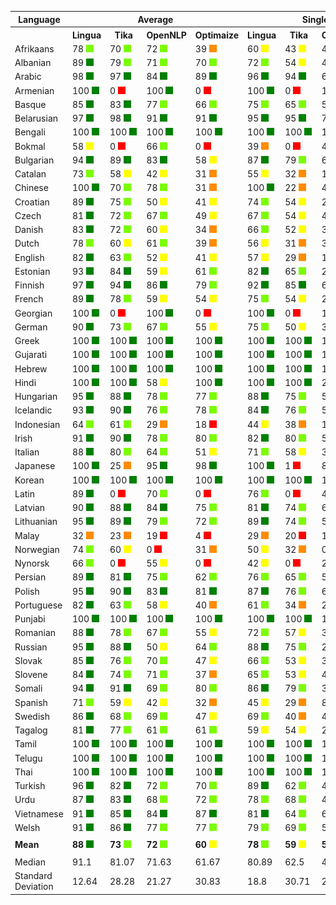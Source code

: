 <table>
    <tr>
        <th>Language</th>
        <th colspan="4">Average</th>
        <th colspan="4">Single Words</th>
        <th colspan="4">Word Pairs</th>
        <th colspan="4">Sentences</th>
    </tr>
    <tr>
        <th></th>
        <th>Lingua</th>
        <th>&nbsp;&nbsp;Tika&nbsp;&nbsp;</th>
        <th>OpenNLP</th>
        <th>Optimaize</th>
        <th>Lingua</th>
        <th>&nbsp;&nbsp;Tika&nbsp;&nbsp;</th>
        <th>OpenNLP</th>
        <th>Optimaize</th>
        <th>Lingua</th>
        <th>&nbsp;&nbsp;Tika&nbsp;&nbsp;</th>
        <th>OpenNLP</th>
        <th>Optimaize</th>
        <th>Lingua</th>
        <th>&nbsp;&nbsp;Tika&nbsp;&nbsp;</th>
        <th>OpenNLP</th>
        <th>Optimaize</th>
    </tr>
    	<tr>
		<td>Afrikaans</td>
		<td>78 <img src="images/lightgreen.png"></td>
		<td>70 <img src="images/lightgreen.png"></td>
		<td>72 <img src="images/lightgreen.png"></td>
		<td>39 <img src="images/orange.png"></td>
		<td>60 <img src="images/yellow.png"></td>
		<td>43 <img src="images/yellow.png"></td>
		<td>41 <img src="images/yellow.png"></td>
		<td>2 <img src="images/red.png"></td>
		<td>80 <img src="images/lightgreen.png"></td>
		<td>69 <img src="images/lightgreen.png"></td>
		<td>75 <img src="images/lightgreen.png"></td>
		<td>22 <img src="images/orange.png"></td>
		<td>95 <img src="images/green.png"></td>
		<td>98 <img src="images/green.png"></td>
		<td>99 <img src="images/green.png"></td>
		<td>93 <img src="images/green.png"></td>
	</tr>
	<tr>
		<td>Albanian</td>
		<td>89 <img src="images/green.png"></td>
		<td>79 <img src="images/lightgreen.png"></td>
		<td>71 <img src="images/lightgreen.png"></td>
		<td>70 <img src="images/lightgreen.png"></td>
		<td>72 <img src="images/lightgreen.png"></td>
		<td>54 <img src="images/yellow.png"></td>
		<td>40 <img src="images/orange.png"></td>
		<td>38 <img src="images/orange.png"></td>
		<td>95 <img src="images/green.png"></td>
		<td>84 <img src="images/green.png"></td>
		<td>73 <img src="images/lightgreen.png"></td>
		<td>73 <img src="images/lightgreen.png"></td>
		<td>100 <img src="images/green.png"></td>
		<td>99 <img src="images/green.png"></td>
		<td>100 <img src="images/green.png"></td>
		<td>98 <img src="images/green.png"></td>
	</tr>
	<tr>
		<td>Arabic</td>
		<td>98 <img src="images/green.png"></td>
		<td>97 <img src="images/green.png"></td>
		<td>84 <img src="images/green.png"></td>
		<td>89 <img src="images/green.png"></td>
		<td>96 <img src="images/green.png"></td>
		<td>94 <img src="images/green.png"></td>
		<td>65 <img src="images/lightgreen.png"></td>
		<td>72 <img src="images/lightgreen.png"></td>
		<td>99 <img src="images/green.png"></td>
		<td>99 <img src="images/green.png"></td>
		<td>88 <img src="images/green.png"></td>
		<td>94 <img src="images/green.png"></td>
		<td>99 <img src="images/green.png"></td>
		<td>100 <img src="images/green.png"></td>
		<td>99 <img src="images/green.png"></td>
		<td>100 <img src="images/green.png"></td>
	</tr>
	<tr>
		<td>Armenian</td>
		<td>100 <img src="images/green.png"></td>
		<td>0 <img src="images/red.png"></td>
		<td>100 <img src="images/green.png"></td>
		<td>0 <img src="images/red.png"></td>
		<td>100 <img src="images/green.png"></td>
		<td>0 <img src="images/red.png"></td>
		<td>100 <img src="images/green.png"></td>
		<td>0 <img src="images/red.png"></td>
		<td>100 <img src="images/green.png"></td>
		<td>0 <img src="images/red.png"></td>
		<td>100 <img src="images/green.png"></td>
		<td>0 <img src="images/red.png"></td>
		<td>100 <img src="images/green.png"></td>
		<td>0 <img src="images/red.png"></td>
		<td>100 <img src="images/green.png"></td>
		<td>0 <img src="images/red.png"></td>
	</tr>
	<tr>
		<td>Basque</td>
		<td>85 <img src="images/green.png"></td>
		<td>83 <img src="images/green.png"></td>
		<td>77 <img src="images/lightgreen.png"></td>
		<td>66 <img src="images/lightgreen.png"></td>
		<td>75 <img src="images/lightgreen.png"></td>
		<td>65 <img src="images/lightgreen.png"></td>
		<td>56 <img src="images/yellow.png"></td>
		<td>33 <img src="images/orange.png"></td>
		<td>90 <img src="images/green.png"></td>
		<td>86 <img src="images/green.png"></td>
		<td>82 <img src="images/green.png"></td>
		<td>70 <img src="images/lightgreen.png"></td>
		<td>91 <img src="images/green.png"></td>
		<td>98 <img src="images/green.png"></td>
		<td>92 <img src="images/green.png"></td>
		<td>95 <img src="images/green.png"></td>
	</tr>
	<tr>
		<td>Belarusian</td>
		<td>97 <img src="images/green.png"></td>
		<td>98 <img src="images/green.png"></td>
		<td>91 <img src="images/green.png"></td>
		<td>91 <img src="images/green.png"></td>
		<td>95 <img src="images/green.png"></td>
		<td>95 <img src="images/green.png"></td>
		<td>78 <img src="images/lightgreen.png"></td>
		<td>78 <img src="images/lightgreen.png"></td>
		<td>99 <img src="images/green.png"></td>
		<td>99 <img src="images/green.png"></td>
		<td>95 <img src="images/green.png"></td>
		<td>96 <img src="images/green.png"></td>
		<td>99 <img src="images/green.png"></td>
		<td>100 <img src="images/green.png"></td>
		<td>100 <img src="images/green.png"></td>
		<td>100 <img src="images/green.png"></td>
	</tr>
	<tr>
		<td>Bengali</td>
		<td>100 <img src="images/green.png"></td>
		<td>100 <img src="images/green.png"></td>
		<td>100 <img src="images/green.png"></td>
		<td>100 <img src="images/green.png"></td>
		<td>100 <img src="images/green.png"></td>
		<td>100 <img src="images/green.png"></td>
		<td>100 <img src="images/green.png"></td>
		<td>100 <img src="images/green.png"></td>
		<td>100 <img src="images/green.png"></td>
		<td>100 <img src="images/green.png"></td>
		<td>100 <img src="images/green.png"></td>
		<td>100 <img src="images/green.png"></td>
		<td>100 <img src="images/green.png"></td>
		<td>100 <img src="images/green.png"></td>
		<td>100 <img src="images/green.png"></td>
		<td>100 <img src="images/green.png"></td>
	</tr>
	<tr>
		<td>Bokmal</td>
		<td>58 <img src="images/yellow.png"></td>
		<td>0 <img src="images/red.png"></td>
		<td>66 <img src="images/lightgreen.png"></td>
		<td>0 <img src="images/red.png"></td>
		<td>39 <img src="images/orange.png"></td>
		<td>0 <img src="images/red.png"></td>
		<td>42 <img src="images/yellow.png"></td>
		<td>0 <img src="images/red.png"></td>
		<td>59 <img src="images/yellow.png"></td>
		<td>0 <img src="images/red.png"></td>
		<td>69 <img src="images/lightgreen.png"></td>
		<td>0 <img src="images/red.png"></td>
		<td>75 <img src="images/lightgreen.png"></td>
		<td>0 <img src="images/red.png"></td>
		<td>87 <img src="images/green.png"></td>
		<td>0 <img src="images/red.png"></td>
	</tr>
	<tr>
		<td>Bulgarian</td>
		<td>94 <img src="images/green.png"></td>
		<td>89 <img src="images/green.png"></td>
		<td>83 <img src="images/green.png"></td>
		<td>58 <img src="images/yellow.png"></td>
		<td>87 <img src="images/green.png"></td>
		<td>79 <img src="images/lightgreen.png"></td>
		<td>62 <img src="images/lightgreen.png"></td>
		<td>25 <img src="images/orange.png"></td>
		<td>96 <img src="images/green.png"></td>
		<td>89 <img src="images/green.png"></td>
		<td>87 <img src="images/green.png"></td>
		<td>51 <img src="images/yellow.png"></td>
		<td>99 <img src="images/green.png"></td>
		<td>99 <img src="images/green.png"></td>
		<td>100 <img src="images/green.png"></td>
		<td>97 <img src="images/green.png"></td>
	</tr>
	<tr>
		<td>Catalan</td>
		<td>73 <img src="images/lightgreen.png"></td>
		<td>58 <img src="images/yellow.png"></td>
		<td>42 <img src="images/yellow.png"></td>
		<td>31 <img src="images/orange.png"></td>
		<td>55 <img src="images/yellow.png"></td>
		<td>32 <img src="images/orange.png"></td>
		<td>11 <img src="images/red.png"></td>
		<td>2 <img src="images/red.png"></td>
		<td>78 <img src="images/lightgreen.png"></td>
		<td>56 <img src="images/yellow.png"></td>
		<td>32 <img src="images/orange.png"></td>
		<td>16 <img src="images/red.png"></td>
		<td>86 <img src="images/green.png"></td>
		<td>84 <img src="images/green.png"></td>
		<td>81 <img src="images/green.png"></td>
		<td>77 <img src="images/lightgreen.png"></td>
	</tr>
	<tr>
		<td>Chinese</td>
		<td>100 <img src="images/green.png"></td>
		<td>70 <img src="images/lightgreen.png"></td>
		<td>78 <img src="images/lightgreen.png"></td>
		<td>31 <img src="images/orange.png"></td>
		<td>100 <img src="images/green.png"></td>
		<td>22 <img src="images/orange.png"></td>
		<td>40 <img src="images/orange.png"></td>
		<td>0 <img src="images/red.png"></td>
		<td>100 <img src="images/green.png"></td>
		<td>87 <img src="images/green.png"></td>
		<td>94 <img src="images/green.png"></td>
		<td>2 <img src="images/red.png"></td>
		<td>100 <img src="images/green.png"></td>
		<td>100 <img src="images/green.png"></td>
		<td>100 <img src="images/green.png"></td>
		<td>91 <img src="images/green.png"></td>
	</tr>
	<tr>
		<td>Croatian</td>
		<td>89 <img src="images/green.png"></td>
		<td>75 <img src="images/lightgreen.png"></td>
		<td>50 <img src="images/yellow.png"></td>
		<td>41 <img src="images/yellow.png"></td>
		<td>74 <img src="images/lightgreen.png"></td>
		<td>54 <img src="images/yellow.png"></td>
		<td>23 <img src="images/orange.png"></td>
		<td>8 <img src="images/red.png"></td>
		<td>92 <img src="images/green.png"></td>
		<td>72 <img src="images/lightgreen.png"></td>
		<td>44 <img src="images/yellow.png"></td>
		<td>24 <img src="images/orange.png"></td>
		<td>100 <img src="images/green.png"></td>
		<td>97 <img src="images/green.png"></td>
		<td>81 <img src="images/green.png"></td>
		<td>91 <img src="images/green.png"></td>
	</tr>
	<tr>
		<td>Czech</td>
		<td>81 <img src="images/green.png"></td>
		<td>72 <img src="images/lightgreen.png"></td>
		<td>67 <img src="images/lightgreen.png"></td>
		<td>49 <img src="images/yellow.png"></td>
		<td>67 <img src="images/lightgreen.png"></td>
		<td>54 <img src="images/yellow.png"></td>
		<td>42 <img src="images/yellow.png"></td>
		<td>21 <img src="images/orange.png"></td>
		<td>85 <img src="images/green.png"></td>
		<td>74 <img src="images/lightgreen.png"></td>
		<td>70 <img src="images/lightgreen.png"></td>
		<td>46 <img src="images/yellow.png"></td>
		<td>91 <img src="images/green.png"></td>
		<td>88 <img src="images/green.png"></td>
		<td>90 <img src="images/green.png"></td>
		<td>81 <img src="images/green.png"></td>
	</tr>
	<tr>
		<td>Danish</td>
		<td>83 <img src="images/green.png"></td>
		<td>72 <img src="images/lightgreen.png"></td>
		<td>60 <img src="images/yellow.png"></td>
		<td>34 <img src="images/orange.png"></td>
		<td>66 <img src="images/lightgreen.png"></td>
		<td>52 <img src="images/yellow.png"></td>
		<td>34 <img src="images/orange.png"></td>
		<td>4 <img src="images/red.png"></td>
		<td>86 <img src="images/green.png"></td>
		<td>71 <img src="images/lightgreen.png"></td>
		<td>52 <img src="images/yellow.png"></td>
		<td>16 <img src="images/red.png"></td>
		<td>98 <img src="images/green.png"></td>
		<td>93 <img src="images/green.png"></td>
		<td>94 <img src="images/green.png"></td>
		<td>80 <img src="images/lightgreen.png"></td>
	</tr>
	<tr>
		<td>Dutch</td>
		<td>78 <img src="images/lightgreen.png"></td>
		<td>60 <img src="images/yellow.png"></td>
		<td>61 <img src="images/lightgreen.png"></td>
		<td>39 <img src="images/orange.png"></td>
		<td>56 <img src="images/yellow.png"></td>
		<td>31 <img src="images/orange.png"></td>
		<td>31 <img src="images/orange.png"></td>
		<td>6 <img src="images/red.png"></td>
		<td>81 <img src="images/green.png"></td>
		<td>51 <img src="images/yellow.png"></td>
		<td>57 <img src="images/yellow.png"></td>
		<td>19 <img src="images/red.png"></td>
		<td>96 <img src="images/green.png"></td>
		<td>98 <img src="images/green.png"></td>
		<td>97 <img src="images/green.png"></td>
		<td>91 <img src="images/green.png"></td>
	</tr>
	<tr>
		<td>English</td>
		<td>82 <img src="images/green.png"></td>
		<td>63 <img src="images/lightgreen.png"></td>
		<td>52 <img src="images/yellow.png"></td>
		<td>41 <img src="images/yellow.png"></td>
		<td>57 <img src="images/yellow.png"></td>
		<td>29 <img src="images/orange.png"></td>
		<td>10 <img src="images/red.png"></td>
		<td>2 <img src="images/red.png"></td>
		<td>90 <img src="images/green.png"></td>
		<td>62 <img src="images/lightgreen.png"></td>
		<td>46 <img src="images/yellow.png"></td>
		<td>23 <img src="images/orange.png"></td>
		<td>99 <img src="images/green.png"></td>
		<td>99 <img src="images/green.png"></td>
		<td>99 <img src="images/green.png"></td>
		<td>97 <img src="images/green.png"></td>
	</tr>
	<tr>
		<td>Estonian</td>
		<td>93 <img src="images/green.png"></td>
		<td>84 <img src="images/green.png"></td>
		<td>59 <img src="images/yellow.png"></td>
		<td>61 <img src="images/lightgreen.png"></td>
		<td>82 <img src="images/green.png"></td>
		<td>65 <img src="images/lightgreen.png"></td>
		<td>29 <img src="images/orange.png"></td>
		<td>23 <img src="images/orange.png"></td>
		<td>96 <img src="images/green.png"></td>
		<td>88 <img src="images/green.png"></td>
		<td>60 <img src="images/yellow.png"></td>
		<td>63 <img src="images/lightgreen.png"></td>
		<td>100 <img src="images/green.png"></td>
		<td>100 <img src="images/green.png"></td>
		<td>88 <img src="images/green.png"></td>
		<td>98 <img src="images/green.png"></td>
	</tr>
	<tr>
		<td>Finnish</td>
		<td>97 <img src="images/green.png"></td>
		<td>94 <img src="images/green.png"></td>
		<td>86 <img src="images/green.png"></td>
		<td>79 <img src="images/lightgreen.png"></td>
		<td>92 <img src="images/green.png"></td>
		<td>85 <img src="images/green.png"></td>
		<td>68 <img src="images/lightgreen.png"></td>
		<td>51 <img src="images/yellow.png"></td>
		<td>98 <img src="images/green.png"></td>
		<td>96 <img src="images/green.png"></td>
		<td>91 <img src="images/green.png"></td>
		<td>85 <img src="images/green.png"></td>
		<td>100 <img src="images/green.png"></td>
		<td>100 <img src="images/green.png"></td>
		<td>100 <img src="images/green.png"></td>
		<td>100 <img src="images/green.png"></td>
	</tr>
	<tr>
		<td>French</td>
		<td>89 <img src="images/green.png"></td>
		<td>78 <img src="images/lightgreen.png"></td>
		<td>59 <img src="images/yellow.png"></td>
		<td>54 <img src="images/yellow.png"></td>
		<td>75 <img src="images/lightgreen.png"></td>
		<td>54 <img src="images/yellow.png"></td>
		<td>25 <img src="images/orange.png"></td>
		<td>18 <img src="images/red.png"></td>
		<td>94 <img src="images/green.png"></td>
		<td>80 <img src="images/lightgreen.png"></td>
		<td>55 <img src="images/yellow.png"></td>
		<td>48 <img src="images/yellow.png"></td>
		<td>98 <img src="images/green.png"></td>
		<td>99 <img src="images/green.png"></td>
		<td>98 <img src="images/green.png"></td>
		<td>97 <img src="images/green.png"></td>
	</tr>
	<tr>
		<td>Georgian</td>
		<td>100 <img src="images/green.png"></td>
		<td>0 <img src="images/red.png"></td>
		<td>100 <img src="images/green.png"></td>
		<td>0 <img src="images/red.png"></td>
		<td>100 <img src="images/green.png"></td>
		<td>0 <img src="images/red.png"></td>
		<td>100 <img src="images/green.png"></td>
		<td>0 <img src="images/red.png"></td>
		<td>100 <img src="images/green.png"></td>
		<td>0 <img src="images/red.png"></td>
		<td>100 <img src="images/green.png"></td>
		<td>0 <img src="images/red.png"></td>
		<td>100 <img src="images/green.png"></td>
		<td>0 <img src="images/red.png"></td>
		<td>100 <img src="images/green.png"></td>
		<td>0 <img src="images/red.png"></td>
	</tr>
	<tr>
		<td>German</td>
		<td>90 <img src="images/green.png"></td>
		<td>73 <img src="images/lightgreen.png"></td>
		<td>67 <img src="images/lightgreen.png"></td>
		<td>55 <img src="images/yellow.png"></td>
		<td>75 <img src="images/lightgreen.png"></td>
		<td>50 <img src="images/yellow.png"></td>
		<td>38 <img src="images/orange.png"></td>
		<td>21 <img src="images/orange.png"></td>
		<td>94 <img src="images/green.png"></td>
		<td>70 <img src="images/lightgreen.png"></td>
		<td>66 <img src="images/lightgreen.png"></td>
		<td>45 <img src="images/yellow.png"></td>
		<td>100 <img src="images/green.png"></td>
		<td>100 <img src="images/green.png"></td>
		<td>98 <img src="images/green.png"></td>
		<td>99 <img src="images/green.png"></td>
	</tr>
	<tr>
		<td>Greek</td>
		<td>100 <img src="images/green.png"></td>
		<td>100 <img src="images/green.png"></td>
		<td>100 <img src="images/green.png"></td>
		<td>100 <img src="images/green.png"></td>
		<td>100 <img src="images/green.png"></td>
		<td>100 <img src="images/green.png"></td>
		<td>100 <img src="images/green.png"></td>
		<td>100 <img src="images/green.png"></td>
		<td>100 <img src="images/green.png"></td>
		<td>100 <img src="images/green.png"></td>
		<td>100 <img src="images/green.png"></td>
		<td>100 <img src="images/green.png"></td>
		<td>100 <img src="images/green.png"></td>
		<td>100 <img src="images/green.png"></td>
		<td>100 <img src="images/green.png"></td>
		<td>100 <img src="images/green.png"></td>
	</tr>
	<tr>
		<td>Gujarati</td>
		<td>100 <img src="images/green.png"></td>
		<td>100 <img src="images/green.png"></td>
		<td>100 <img src="images/green.png"></td>
		<td>100 <img src="images/green.png"></td>
		<td>100 <img src="images/green.png"></td>
		<td>100 <img src="images/green.png"></td>
		<td>100 <img src="images/green.png"></td>
		<td>100 <img src="images/green.png"></td>
		<td>100 <img src="images/green.png"></td>
		<td>100 <img src="images/green.png"></td>
		<td>100 <img src="images/green.png"></td>
		<td>100 <img src="images/green.png"></td>
		<td>100 <img src="images/green.png"></td>
		<td>100 <img src="images/green.png"></td>
		<td>100 <img src="images/green.png"></td>
		<td>100 <img src="images/green.png"></td>
	</tr>
	<tr>
		<td>Hebrew</td>
		<td>100 <img src="images/green.png"></td>
		<td>100 <img src="images/green.png"></td>
		<td>100 <img src="images/green.png"></td>
		<td>100 <img src="images/green.png"></td>
		<td>100 <img src="images/green.png"></td>
		<td>100 <img src="images/green.png"></td>
		<td>100 <img src="images/green.png"></td>
		<td>100 <img src="images/green.png"></td>
		<td>100 <img src="images/green.png"></td>
		<td>100 <img src="images/green.png"></td>
		<td>100 <img src="images/green.png"></td>
		<td>100 <img src="images/green.png"></td>
		<td>100 <img src="images/green.png"></td>
		<td>100 <img src="images/green.png"></td>
		<td>100 <img src="images/green.png"></td>
		<td>100 <img src="images/green.png"></td>
	</tr>
	<tr>
		<td>Hindi</td>
		<td>100 <img src="images/green.png"></td>
		<td>100 <img src="images/green.png"></td>
		<td>58 <img src="images/yellow.png"></td>
		<td>100 <img src="images/green.png"></td>
		<td>100 <img src="images/green.png"></td>
		<td>100 <img src="images/green.png"></td>
		<td>28 <img src="images/orange.png"></td>
		<td>100 <img src="images/green.png"></td>
		<td>100 <img src="images/green.png"></td>
		<td>100 <img src="images/green.png"></td>
		<td>49 <img src="images/yellow.png"></td>
		<td>100 <img src="images/green.png"></td>
		<td>100 <img src="images/green.png"></td>
		<td>100 <img src="images/green.png"></td>
		<td>99 <img src="images/green.png"></td>
		<td>100 <img src="images/green.png"></td>
	</tr>
	<tr>
		<td>Hungarian</td>
		<td>95 <img src="images/green.png"></td>
		<td>88 <img src="images/green.png"></td>
		<td>78 <img src="images/lightgreen.png"></td>
		<td>77 <img src="images/lightgreen.png"></td>
		<td>88 <img src="images/green.png"></td>
		<td>75 <img src="images/lightgreen.png"></td>
		<td>53 <img src="images/yellow.png"></td>
		<td>51 <img src="images/yellow.png"></td>
		<td>98 <img src="images/green.png"></td>
		<td>91 <img src="images/green.png"></td>
		<td>82 <img src="images/green.png"></td>
		<td>81 <img src="images/green.png"></td>
		<td>100 <img src="images/green.png"></td>
		<td>100 <img src="images/green.png"></td>
		<td>100 <img src="images/green.png"></td>
		<td>99 <img src="images/green.png"></td>
	</tr>
	<tr>
		<td>Icelandic</td>
		<td>93 <img src="images/green.png"></td>
		<td>90 <img src="images/green.png"></td>
		<td>76 <img src="images/lightgreen.png"></td>
		<td>78 <img src="images/lightgreen.png"></td>
		<td>84 <img src="images/green.png"></td>
		<td>76 <img src="images/lightgreen.png"></td>
		<td>53 <img src="images/yellow.png"></td>
		<td>53 <img src="images/yellow.png"></td>
		<td>96 <img src="images/green.png"></td>
		<td>93 <img src="images/green.png"></td>
		<td>76 <img src="images/lightgreen.png"></td>
		<td>81 <img src="images/green.png"></td>
		<td>100 <img src="images/green.png"></td>
		<td>100 <img src="images/green.png"></td>
		<td>99 <img src="images/green.png"></td>
		<td>99 <img src="images/green.png"></td>
	</tr>
	<tr>
		<td>Indonesian</td>
		<td>64 <img src="images/lightgreen.png"></td>
		<td>61 <img src="images/lightgreen.png"></td>
		<td>29 <img src="images/orange.png"></td>
		<td>18 <img src="images/red.png"></td>
		<td>44 <img src="images/yellow.png"></td>
		<td>38 <img src="images/orange.png"></td>
		<td>10 <img src="images/red.png"></td>
		<td>0 <img src="images/red.png"></td>
		<td>62 <img src="images/lightgreen.png"></td>
		<td>62 <img src="images/lightgreen.png"></td>
		<td>25 <img src="images/orange.png"></td>
		<td>1 <img src="images/red.png"></td>
		<td>85 <img src="images/green.png"></td>
		<td>82 <img src="images/green.png"></td>
		<td>52 <img src="images/yellow.png"></td>
		<td>54 <img src="images/yellow.png"></td>
	</tr>
	<tr>
		<td>Irish</td>
		<td>91 <img src="images/green.png"></td>
		<td>90 <img src="images/green.png"></td>
		<td>78 <img src="images/lightgreen.png"></td>
		<td>80 <img src="images/lightgreen.png"></td>
		<td>82 <img src="images/green.png"></td>
		<td>80 <img src="images/lightgreen.png"></td>
		<td>56 <img src="images/yellow.png"></td>
		<td>58 <img src="images/yellow.png"></td>
		<td>94 <img src="images/green.png"></td>
		<td>92 <img src="images/green.png"></td>
		<td>82 <img src="images/green.png"></td>
		<td>85 <img src="images/green.png"></td>
		<td>96 <img src="images/green.png"></td>
		<td>99 <img src="images/green.png"></td>
		<td>97 <img src="images/green.png"></td>
		<td>98 <img src="images/green.png"></td>
	</tr>
	<tr>
		<td>Italian</td>
		<td>88 <img src="images/green.png"></td>
		<td>80 <img src="images/lightgreen.png"></td>
		<td>64 <img src="images/lightgreen.png"></td>
		<td>51 <img src="images/yellow.png"></td>
		<td>71 <img src="images/lightgreen.png"></td>
		<td>58 <img src="images/yellow.png"></td>
		<td>31 <img src="images/orange.png"></td>
		<td>12 <img src="images/red.png"></td>
		<td>93 <img src="images/green.png"></td>
		<td>84 <img src="images/green.png"></td>
		<td>61 <img src="images/lightgreen.png"></td>
		<td>43 <img src="images/yellow.png"></td>
		<td>100 <img src="images/green.png"></td>
		<td>99 <img src="images/green.png"></td>
		<td>100 <img src="images/green.png"></td>
		<td>98 <img src="images/green.png"></td>
	</tr>
	<tr>
		<td>Japanese</td>
		<td>100 <img src="images/green.png"></td>
		<td>25 <img src="images/orange.png"></td>
		<td>95 <img src="images/green.png"></td>
		<td>98 <img src="images/green.png"></td>
		<td>100 <img src="images/green.png"></td>
		<td>1 <img src="images/red.png"></td>
		<td>87 <img src="images/green.png"></td>
		<td>99 <img src="images/green.png"></td>
		<td>100 <img src="images/green.png"></td>
		<td>5 <img src="images/red.png"></td>
		<td>100 <img src="images/green.png"></td>
		<td>100 <img src="images/green.png"></td>
		<td>100 <img src="images/green.png"></td>
		<td>68 <img src="images/lightgreen.png"></td>
		<td>100 <img src="images/green.png"></td>
		<td>96 <img src="images/green.png"></td>
	</tr>
	<tr>
		<td>Korean</td>
		<td>100 <img src="images/green.png"></td>
		<td>100 <img src="images/green.png"></td>
		<td>100 <img src="images/green.png"></td>
		<td>100 <img src="images/green.png"></td>
		<td>100 <img src="images/green.png"></td>
		<td>100 <img src="images/green.png"></td>
		<td>100 <img src="images/green.png"></td>
		<td>100 <img src="images/green.png"></td>
		<td>100 <img src="images/green.png"></td>
		<td>100 <img src="images/green.png"></td>
		<td>100 <img src="images/green.png"></td>
		<td>100 <img src="images/green.png"></td>
		<td>99 <img src="images/green.png"></td>
		<td>100 <img src="images/green.png"></td>
		<td>100 <img src="images/green.png"></td>
		<td>100 <img src="images/green.png"></td>
	</tr>
	<tr>
		<td>Latin</td>
		<td>89 <img src="images/green.png"></td>
		<td>0 <img src="images/red.png"></td>
		<td>70 <img src="images/lightgreen.png"></td>
		<td>0 <img src="images/red.png"></td>
		<td>76 <img src="images/lightgreen.png"></td>
		<td>0 <img src="images/red.png"></td>
		<td>43 <img src="images/yellow.png"></td>
		<td>0 <img src="images/red.png"></td>
		<td>93 <img src="images/green.png"></td>
		<td>0 <img src="images/red.png"></td>
		<td>71 <img src="images/lightgreen.png"></td>
		<td>0 <img src="images/red.png"></td>
		<td>97 <img src="images/green.png"></td>
		<td>0 <img src="images/red.png"></td>
		<td>96 <img src="images/green.png"></td>
		<td>0 <img src="images/red.png"></td>
	</tr>
	<tr>
		<td>Latvian</td>
		<td>90 <img src="images/green.png"></td>
		<td>88 <img src="images/green.png"></td>
		<td>84 <img src="images/green.png"></td>
		<td>75 <img src="images/lightgreen.png"></td>
		<td>81 <img src="images/green.png"></td>
		<td>74 <img src="images/lightgreen.png"></td>
		<td>67 <img src="images/lightgreen.png"></td>
		<td>50 <img src="images/yellow.png"></td>
		<td>93 <img src="images/green.png"></td>
		<td>90 <img src="images/green.png"></td>
		<td>86 <img src="images/green.png"></td>
		<td>77 <img src="images/lightgreen.png"></td>
		<td>95 <img src="images/green.png"></td>
		<td>98 <img src="images/green.png"></td>
		<td>98 <img src="images/green.png"></td>
		<td>96 <img src="images/green.png"></td>
	</tr>
	<tr>
		<td>Lithuanian</td>
		<td>95 <img src="images/green.png"></td>
		<td>89 <img src="images/green.png"></td>
		<td>79 <img src="images/lightgreen.png"></td>
		<td>72 <img src="images/lightgreen.png"></td>
		<td>89 <img src="images/green.png"></td>
		<td>74 <img src="images/lightgreen.png"></td>
		<td>56 <img src="images/yellow.png"></td>
		<td>41 <img src="images/yellow.png"></td>
		<td>98 <img src="images/green.png"></td>
		<td>92 <img src="images/green.png"></td>
		<td>83 <img src="images/green.png"></td>
		<td>77 <img src="images/lightgreen.png"></td>
		<td>100 <img src="images/green.png"></td>
		<td>99 <img src="images/green.png"></td>
		<td>99 <img src="images/green.png"></td>
		<td>98 <img src="images/green.png"></td>
	</tr>
	<tr>
		<td>Malay</td>
		<td>32 <img src="images/orange.png"></td>
		<td>23 <img src="images/orange.png"></td>
		<td>19 <img src="images/red.png"></td>
		<td>4 <img src="images/red.png"></td>
		<td>29 <img src="images/orange.png"></td>
		<td>20 <img src="images/red.png"></td>
		<td>10 <img src="images/red.png"></td>
		<td>0 <img src="images/red.png"></td>
		<td>39 <img src="images/orange.png"></td>
		<td>22 <img src="images/orange.png"></td>
		<td>20 <img src="images/red.png"></td>
		<td>0 <img src="images/red.png"></td>
		<td>27 <img src="images/orange.png"></td>
		<td>28 <img src="images/orange.png"></td>
		<td>27 <img src="images/orange.png"></td>
		<td>11 <img src="images/red.png"></td>
	</tr>
	<tr>
		<td>Norwegian</td>
		<td>74 <img src="images/lightgreen.png"></td>
		<td>60 <img src="images/yellow.png"></td>
		<td>0 <img src="images/red.png"></td>
		<td>31 <img src="images/orange.png"></td>
		<td>50 <img src="images/yellow.png"></td>
		<td>32 <img src="images/orange.png"></td>
		<td>0 <img src="images/red.png"></td>
		<td>3 <img src="images/red.png"></td>
		<td>76 <img src="images/lightgreen.png"></td>
		<td>54 <img src="images/yellow.png"></td>
		<td>0 <img src="images/red.png"></td>
		<td>9 <img src="images/red.png"></td>
		<td>96 <img src="images/green.png"></td>
		<td>95 <img src="images/green.png"></td>
		<td>0 <img src="images/red.png"></td>
		<td>81 <img src="images/green.png"></td>
	</tr>
	<tr>
		<td>Nynorsk</td>
		<td>66 <img src="images/lightgreen.png"></td>
		<td>0 <img src="images/red.png"></td>
		<td>55 <img src="images/yellow.png"></td>
		<td>0 <img src="images/red.png"></td>
		<td>42 <img src="images/yellow.png"></td>
		<td>0 <img src="images/red.png"></td>
		<td>24 <img src="images/orange.png"></td>
		<td>0 <img src="images/red.png"></td>
		<td>66 <img src="images/lightgreen.png"></td>
		<td>0 <img src="images/red.png"></td>
		<td>47 <img src="images/yellow.png"></td>
		<td>0 <img src="images/red.png"></td>
		<td>91 <img src="images/green.png"></td>
		<td>0 <img src="images/red.png"></td>
		<td>92 <img src="images/green.png"></td>
		<td>0 <img src="images/red.png"></td>
	</tr>
	<tr>
		<td>Persian</td>
		<td>89 <img src="images/green.png"></td>
		<td>81 <img src="images/green.png"></td>
		<td>75 <img src="images/lightgreen.png"></td>
		<td>62 <img src="images/lightgreen.png"></td>
		<td>76 <img src="images/lightgreen.png"></td>
		<td>65 <img src="images/lightgreen.png"></td>
		<td>53 <img src="images/yellow.png"></td>
		<td>29 <img src="images/orange.png"></td>
		<td>94 <img src="images/green.png"></td>
		<td>79 <img src="images/lightgreen.png"></td>
		<td>74 <img src="images/lightgreen.png"></td>
		<td>58 <img src="images/yellow.png"></td>
		<td>98 <img src="images/green.png"></td>
		<td>99 <img src="images/green.png"></td>
		<td>99 <img src="images/green.png"></td>
		<td>99 <img src="images/green.png"></td>
	</tr>
	<tr>
		<td>Polish</td>
		<td>95 <img src="images/green.png"></td>
		<td>90 <img src="images/green.png"></td>
		<td>83 <img src="images/green.png"></td>
		<td>81 <img src="images/green.png"></td>
		<td>87 <img src="images/green.png"></td>
		<td>76 <img src="images/lightgreen.png"></td>
		<td>61 <img src="images/lightgreen.png"></td>
		<td>58 <img src="images/yellow.png"></td>
		<td>99 <img src="images/green.png"></td>
		<td>93 <img src="images/green.png"></td>
		<td>89 <img src="images/green.png"></td>
		<td>86 <img src="images/green.png"></td>
		<td>100 <img src="images/green.png"></td>
		<td>100 <img src="images/green.png"></td>
		<td>100 <img src="images/green.png"></td>
		<td>100 <img src="images/green.png"></td>
	</tr>
	<tr>
		<td>Portuguese</td>
		<td>82 <img src="images/green.png"></td>
		<td>63 <img src="images/lightgreen.png"></td>
		<td>58 <img src="images/yellow.png"></td>
		<td>40 <img src="images/orange.png"></td>
		<td>61 <img src="images/lightgreen.png"></td>
		<td>34 <img src="images/orange.png"></td>
		<td>22 <img src="images/orange.png"></td>
		<td>7 <img src="images/red.png"></td>
		<td>87 <img src="images/green.png"></td>
		<td>58 <img src="images/yellow.png"></td>
		<td>54 <img src="images/yellow.png"></td>
		<td>19 <img src="images/red.png"></td>
		<td>99 <img src="images/green.png"></td>
		<td>98 <img src="images/green.png"></td>
		<td>98 <img src="images/green.png"></td>
		<td>94 <img src="images/green.png"></td>
	</tr>
	<tr>
		<td>Punjabi</td>
		<td>100 <img src="images/green.png"></td>
		<td>100 <img src="images/green.png"></td>
		<td>100 <img src="images/green.png"></td>
		<td>100 <img src="images/green.png"></td>
		<td>100 <img src="images/green.png"></td>
		<td>100 <img src="images/green.png"></td>
		<td>100 <img src="images/green.png"></td>
		<td>100 <img src="images/green.png"></td>
		<td>100 <img src="images/green.png"></td>
		<td>100 <img src="images/green.png"></td>
		<td>100 <img src="images/green.png"></td>
		<td>100 <img src="images/green.png"></td>
		<td>100 <img src="images/green.png"></td>
		<td>100 <img src="images/green.png"></td>
		<td>100 <img src="images/green.png"></td>
		<td>100 <img src="images/green.png"></td>
	</tr>
	<tr>
		<td>Romanian</td>
		<td>88 <img src="images/green.png"></td>
		<td>78 <img src="images/lightgreen.png"></td>
		<td>67 <img src="images/lightgreen.png"></td>
		<td>55 <img src="images/yellow.png"></td>
		<td>72 <img src="images/lightgreen.png"></td>
		<td>57 <img src="images/yellow.png"></td>
		<td>34 <img src="images/orange.png"></td>
		<td>24 <img src="images/orange.png"></td>
		<td>92 <img src="images/green.png"></td>
		<td>80 <img src="images/lightgreen.png"></td>
		<td>68 <img src="images/lightgreen.png"></td>
		<td>50 <img src="images/yellow.png"></td>
		<td>100 <img src="images/green.png"></td>
		<td>97 <img src="images/green.png"></td>
		<td>99 <img src="images/green.png"></td>
		<td>91 <img src="images/green.png"></td>
	</tr>
	<tr>
		<td>Russian</td>
		<td>95 <img src="images/green.png"></td>
		<td>88 <img src="images/green.png"></td>
		<td>50 <img src="images/yellow.png"></td>
		<td>64 <img src="images/lightgreen.png"></td>
		<td>88 <img src="images/green.png"></td>
		<td>75 <img src="images/lightgreen.png"></td>
		<td>20 <img src="images/red.png"></td>
		<td>34 <img src="images/orange.png"></td>
		<td>98 <img src="images/green.png"></td>
		<td>92 <img src="images/green.png"></td>
		<td>43 <img src="images/yellow.png"></td>
		<td>67 <img src="images/lightgreen.png"></td>
		<td>98 <img src="images/green.png"></td>
		<td>95 <img src="images/green.png"></td>
		<td>86 <img src="images/green.png"></td>
		<td>90 <img src="images/green.png"></td>
	</tr>
	<tr>
		<td>Slovak</td>
		<td>85 <img src="images/green.png"></td>
		<td>76 <img src="images/lightgreen.png"></td>
		<td>70 <img src="images/lightgreen.png"></td>
		<td>47 <img src="images/yellow.png"></td>
		<td>66 <img src="images/lightgreen.png"></td>
		<td>53 <img src="images/yellow.png"></td>
		<td>39 <img src="images/orange.png"></td>
		<td>12 <img src="images/red.png"></td>
		<td>91 <img src="images/green.png"></td>
		<td>76 <img src="images/lightgreen.png"></td>
		<td>73 <img src="images/lightgreen.png"></td>
		<td>38 <img src="images/orange.png"></td>
		<td>99 <img src="images/green.png"></td>
		<td>98 <img src="images/green.png"></td>
		<td>99 <img src="images/green.png"></td>
		<td>92 <img src="images/green.png"></td>
	</tr>
	<tr>
		<td>Slovene</td>
		<td>84 <img src="images/green.png"></td>
		<td>74 <img src="images/lightgreen.png"></td>
		<td>71 <img src="images/lightgreen.png"></td>
		<td>37 <img src="images/orange.png"></td>
		<td>65 <img src="images/lightgreen.png"></td>
		<td>53 <img src="images/yellow.png"></td>
		<td>43 <img src="images/yellow.png"></td>
		<td>3 <img src="images/red.png"></td>
		<td>89 <img src="images/green.png"></td>
		<td>72 <img src="images/lightgreen.png"></td>
		<td>72 <img src="images/lightgreen.png"></td>
		<td>18 <img src="images/red.png"></td>
		<td>99 <img src="images/green.png"></td>
		<td>98 <img src="images/green.png"></td>
		<td>99 <img src="images/green.png"></td>
		<td>90 <img src="images/green.png"></td>
	</tr>
	<tr>
		<td>Somali</td>
		<td>94 <img src="images/green.png"></td>
		<td>91 <img src="images/green.png"></td>
		<td>69 <img src="images/lightgreen.png"></td>
		<td>80 <img src="images/lightgreen.png"></td>
		<td>86 <img src="images/green.png"></td>
		<td>79 <img src="images/lightgreen.png"></td>
		<td>35 <img src="images/orange.png"></td>
		<td>52 <img src="images/yellow.png"></td>
		<td>97 <img src="images/green.png"></td>
		<td>94 <img src="images/green.png"></td>
		<td>74 <img src="images/lightgreen.png"></td>
		<td>88 <img src="images/green.png"></td>
		<td>100 <img src="images/green.png"></td>
		<td>100 <img src="images/green.png"></td>
		<td>98 <img src="images/green.png"></td>
		<td>100 <img src="images/green.png"></td>
	</tr>
	<tr>
		<td>Spanish</td>
		<td>71 <img src="images/lightgreen.png"></td>
		<td>59 <img src="images/yellow.png"></td>
		<td>42 <img src="images/yellow.png"></td>
		<td>32 <img src="images/orange.png"></td>
		<td>45 <img src="images/yellow.png"></td>
		<td>29 <img src="images/orange.png"></td>
		<td>8 <img src="images/red.png"></td>
		<td>0 <img src="images/red.png"></td>
		<td>70 <img src="images/lightgreen.png"></td>
		<td>50 <img src="images/yellow.png"></td>
		<td>25 <img src="images/orange.png"></td>
		<td>6 <img src="images/red.png"></td>
		<td>98 <img src="images/green.png"></td>
		<td>97 <img src="images/green.png"></td>
		<td>93 <img src="images/green.png"></td>
		<td>91 <img src="images/green.png"></td>
	</tr>
	<tr>
		<td>Swedish</td>
		<td>86 <img src="images/green.png"></td>
		<td>68 <img src="images/lightgreen.png"></td>
		<td>69 <img src="images/lightgreen.png"></td>
		<td>47 <img src="images/yellow.png"></td>
		<td>69 <img src="images/lightgreen.png"></td>
		<td>40 <img src="images/orange.png"></td>
		<td>41 <img src="images/yellow.png"></td>
		<td>13 <img src="images/red.png"></td>
		<td>90 <img src="images/green.png"></td>
		<td>67 <img src="images/lightgreen.png"></td>
		<td>69 <img src="images/lightgreen.png"></td>
		<td>37 <img src="images/orange.png"></td>
		<td>99 <img src="images/green.png"></td>
		<td>96 <img src="images/green.png"></td>
		<td>97 <img src="images/green.png"></td>
		<td>91 <img src="images/green.png"></td>
	</tr>
	<tr>
		<td>Tagalog</td>
		<td>81 <img src="images/green.png"></td>
		<td>77 <img src="images/lightgreen.png"></td>
		<td>61 <img src="images/lightgreen.png"></td>
		<td>61 <img src="images/lightgreen.png"></td>
		<td>59 <img src="images/yellow.png"></td>
		<td>54 <img src="images/yellow.png"></td>
		<td>27 <img src="images/orange.png"></td>
		<td>24 <img src="images/orange.png"></td>
		<td>87 <img src="images/green.png"></td>
		<td>79 <img src="images/lightgreen.png"></td>
		<td>57 <img src="images/yellow.png"></td>
		<td>62 <img src="images/lightgreen.png"></td>
		<td>99 <img src="images/green.png"></td>
		<td>99 <img src="images/green.png"></td>
		<td>98 <img src="images/green.png"></td>
		<td>97 <img src="images/green.png"></td>
	</tr>
	<tr>
		<td>Tamil</td>
		<td>100 <img src="images/green.png"></td>
		<td>100 <img src="images/green.png"></td>
		<td>100 <img src="images/green.png"></td>
		<td>100 <img src="images/green.png"></td>
		<td>100 <img src="images/green.png"></td>
		<td>100 <img src="images/green.png"></td>
		<td>100 <img src="images/green.png"></td>
		<td>100 <img src="images/green.png"></td>
		<td>100 <img src="images/green.png"></td>
		<td>100 <img src="images/green.png"></td>
		<td>100 <img src="images/green.png"></td>
		<td>100 <img src="images/green.png"></td>
		<td>100 <img src="images/green.png"></td>
		<td>100 <img src="images/green.png"></td>
		<td>100 <img src="images/green.png"></td>
		<td>100 <img src="images/green.png"></td>
	</tr>
	<tr>
		<td>Telugu</td>
		<td>100 <img src="images/green.png"></td>
		<td>100 <img src="images/green.png"></td>
		<td>100 <img src="images/green.png"></td>
		<td>100 <img src="images/green.png"></td>
		<td>100 <img src="images/green.png"></td>
		<td>100 <img src="images/green.png"></td>
		<td>100 <img src="images/green.png"></td>
		<td>100 <img src="images/green.png"></td>
		<td>100 <img src="images/green.png"></td>
		<td>100 <img src="images/green.png"></td>
		<td>100 <img src="images/green.png"></td>
		<td>100 <img src="images/green.png"></td>
		<td>100 <img src="images/green.png"></td>
		<td>100 <img src="images/green.png"></td>
		<td>100 <img src="images/green.png"></td>
		<td>100 <img src="images/green.png"></td>
	</tr>
	<tr>
		<td>Thai</td>
		<td>100 <img src="images/green.png"></td>
		<td>100 <img src="images/green.png"></td>
		<td>100 <img src="images/green.png"></td>
		<td>100 <img src="images/green.png"></td>
		<td>100 <img src="images/green.png"></td>
		<td>100 <img src="images/green.png"></td>
		<td>100 <img src="images/green.png"></td>
		<td>100 <img src="images/green.png"></td>
		<td>100 <img src="images/green.png"></td>
		<td>100 <img src="images/green.png"></td>
		<td>100 <img src="images/green.png"></td>
		<td>100 <img src="images/green.png"></td>
		<td>98 <img src="images/green.png"></td>
		<td>100 <img src="images/green.png"></td>
		<td>99 <img src="images/green.png"></td>
		<td>100 <img src="images/green.png"></td>
	</tr>
	<tr>
		<td>Turkish</td>
		<td>96 <img src="images/green.png"></td>
		<td>82 <img src="images/green.png"></td>
		<td>72 <img src="images/lightgreen.png"></td>
		<td>70 <img src="images/lightgreen.png"></td>
		<td>89 <img src="images/green.png"></td>
		<td>62 <img src="images/lightgreen.png"></td>
		<td>48 <img src="images/yellow.png"></td>
		<td>43 <img src="images/yellow.png"></td>
		<td>98 <img src="images/green.png"></td>
		<td>83 <img src="images/green.png"></td>
		<td>71 <img src="images/lightgreen.png"></td>
		<td>70 <img src="images/lightgreen.png"></td>
		<td>100 <img src="images/green.png"></td>
		<td>99 <img src="images/green.png"></td>
		<td>98 <img src="images/green.png"></td>
		<td>96 <img src="images/green.png"></td>
	</tr>
	<tr>
		<td>Urdu</td>
		<td>87 <img src="images/green.png"></td>
		<td>83 <img src="images/green.png"></td>
		<td>68 <img src="images/lightgreen.png"></td>
		<td>72 <img src="images/lightgreen.png"></td>
		<td>78 <img src="images/lightgreen.png"></td>
		<td>68 <img src="images/lightgreen.png"></td>
		<td>45 <img src="images/yellow.png"></td>
		<td>49 <img src="images/yellow.png"></td>
		<td>94 <img src="images/green.png"></td>
		<td>84 <img src="images/green.png"></td>
		<td>62 <img src="images/lightgreen.png"></td>
		<td>71 <img src="images/lightgreen.png"></td>
		<td>88 <img src="images/green.png"></td>
		<td>96 <img src="images/green.png"></td>
		<td>98 <img src="images/green.png"></td>
		<td>96 <img src="images/green.png"></td>
	</tr>
	<tr>
		<td>Vietnamese</td>
		<td>91 <img src="images/green.png"></td>
		<td>85 <img src="images/green.png"></td>
		<td>84 <img src="images/green.png"></td>
		<td>87 <img src="images/green.png"></td>
		<td>81 <img src="images/green.png"></td>
		<td>64 <img src="images/lightgreen.png"></td>
		<td>66 <img src="images/lightgreen.png"></td>
		<td>65 <img src="images/lightgreen.png"></td>
		<td>96 <img src="images/green.png"></td>
		<td>92 <img src="images/green.png"></td>
		<td>86 <img src="images/green.png"></td>
		<td>95 <img src="images/green.png"></td>
		<td>97 <img src="images/green.png"></td>
		<td>100 <img src="images/green.png"></td>
		<td>100 <img src="images/green.png"></td>
		<td>100 <img src="images/green.png"></td>
	</tr>
	<tr>
		<td>Welsh</td>
		<td>91 <img src="images/green.png"></td>
		<td>86 <img src="images/green.png"></td>
		<td>77 <img src="images/lightgreen.png"></td>
		<td>77 <img src="images/lightgreen.png"></td>
		<td>79 <img src="images/lightgreen.png"></td>
		<td>69 <img src="images/lightgreen.png"></td>
		<td>50 <img src="images/yellow.png"></td>
		<td>50 <img src="images/yellow.png"></td>
		<td>96 <img src="images/green.png"></td>
		<td>88 <img src="images/green.png"></td>
		<td>81 <img src="images/green.png"></td>
		<td>82 <img src="images/green.png"></td>
		<td>99 <img src="images/green.png"></td>
		<td>100 <img src="images/green.png"></td>
		<td>99 <img src="images/green.png"></td>
		<td>99 <img src="images/green.png"></td>
	</tr>
	<tr>
		<td colspan="12"></td>
	</tr>
	<tr>
		<td><strong>Mean</strong></td>
		<td><strong>88</strong> <img src="images/green.png"></td>
		<td><strong>73</strong> <img src="images/lightgreen.png"></td>
		<td><strong>72</strong> <img src="images/lightgreen.png"></td>
		<td><strong>60</strong> <img src="images/yellow.png"></td>
		<td><strong>78</strong> <img src="images/lightgreen.png"></td>
		<td><strong>59</strong> <img src="images/yellow.png"></td>
		<td><strong>52</strong> <img src="images/yellow.png"></td>
		<td><strong>39</strong> <img src="images/orange.png"></td>
		<td><strong>91</strong> <img src="images/green.png"></td>
		<td><strong>74</strong> <img src="images/lightgreen.png"></td>
		<td><strong>72</strong> <img src="images/lightgreen.png"></td>
		<td><strong>56</strong> <img src="images/yellow.png"></td>
		<td><strong>96</strong> <img src="images/green.png"></td>
		<td><strong>88</strong> <img src="images/green.png"></td>
		<td><strong>93</strong> <img src="images/green.png"></td>
		<td><strong>85</strong> <img src="images/green.png"></td>
	</tr>
	<tr>
		<td colspan="12"></td>
	</tr>
	<tr>
		<td>Median</td>
		<td>91.1</td>
		<td>81.07</td>
		<td>71.63</td>
		<td>61.67</td>
		<td>80.89</td>
		<td>62.5</td>
		<td>43.0</td>
		<td>28.7</td>
		<td>95.4</td>
		<td>83.8</td>
		<td>73.5</td>
		<td>62.6</td>
		<td>99.0</td>
		<td>99.1</td>
		<td>98.8</td>
		<td>96.8</td>
	</tr>
	<tr>
		<td>Standard Deviation</td>
		<td>12.64</td>
		<td>28.28</td>
		<td>21.27</td>
		<td>30.83</td>
		<td>18.8</td>
		<td>30.71</td>
		<td>29.62</td>
		<td>36.53</td>
		<td>12.09</td>
		<td>29.94</td>
		<td>23.83</td>
		<td>36.57</td>
		<td>10.37</td>
		<td>29.38</td>
		<td>17.29</td>
		<td>29.77</td>
	</tr>
</table>